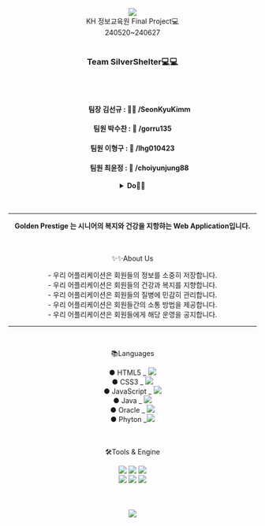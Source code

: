 <div align=center>
	<img src="https://capsule-render.vercel.app/api?type=waving&color=E9D427&height=150&section=header&text=Golden%20Prestige&fontSize=45" />
</div>


<div align=center>
	KH 정보교육원 Final Project💻<br>
	240520~240627
		<br>
		<br>
	<h3><b>Team SilverShelter</b>💻💻</h3>
		<br>
		<br>
	<h4>　　팀장 김선규 : 👩🏽 /SeonKyuKimm</h4>
	<h4>팀원 박수찬 : 🧒 /gorru135</h4>
	<h4>팀원 이형구 : 🧒 /lhg010423</h4>  
	<h4>　　팀원 최윤정 : 👩 /choiyunjung88</h4>
</div>
<details align=center>
  <summary><b>Do🐱‍👤</b></summary>
	<h4><b>김선규</b></h4>
	메인화면 구현 , 회원관련, 로그인, 로그아웃, 마이페이지 등<br>
 	<h4><b>박수찬</b></h4>
  	단지소개, 입주안내 / 신청, 회원가입 폼 이메일 전송 날씨 api<br>
   	시설 예약 CRUD, 채팅 (Web Socket)<br>
    	<h4><b>이형구</b></h4>
	게시판 , 댓글 , 관리자 페이지<br>
 	<h4><b>최윤정</b></h4>
	의료센터 ( 메인 , 소개 , 예약 , AI 알고리즘 기반 요양사 매칭 , 장례 UI) <br>

 	포트폴리오 (PPT) 링크 :https://www.canva.com/design/DAGIpg5f1oQ/1xiZkQCfUAGFXtwoK8K9IA/edit 
</details>


<br>
<br>

<hr>

<div align=center>
	<b>Golden Prestige 는 시니어의 복지와 건강을 지항햐는 Web Application입니다.</b>
</div>

<br>

<br>
<div align=center>
	<p>✨✨About Us </p>
</div>
<div align=center>
	- 우리 어플리케이션은 회원들의 정보를 소중히 저장합니다.<br>
	- 우리 어플리케이션은 회원들의 건강과 복지를 지향합니다.<br>
	- 우리 어플리케이션은 회원들의 질병에 민감히 관리합니다.<br>
	- 우리 어플리케이션은 회원들간의 소통 방법을 제공합니다.<br>
	- 우리 어플리케이션은 회원들에게 해당 운영을 공지합니다.
</div>

<hr>

<br>
<div align=center>
	<p>📚Languages</p>
</div>
<div align=center>
	● HTML5 _ <img src="https://img.shields.io/badge/HTML5-E34F26?style=flat&logo=HTML5&logoColor=white" /><br>
	● CSS3 _ <img src="https://img.shields.io/badge/CSS3-1572B6?style=flat&logo=CSS3&logoColor=white" /><br>
	● JavaScript _ <img src="https://img.shields.io/badge/JavaScript-F7DF1E?style=flat&logo=JavaScript&logoColor=white" /><br>
	● Java _ <img src="https://img.shields.io/badge/Java-007396?style=flat&logo=Conda-Forge&logoColor=white" /><br>
	● Oracle _ <img src="https://img.shields.io/badge/Oracle%20SQL-F80000?style=flat&logo=Oracle&logoColor=white" /><br>
	● Phyton _<img src="https://img.shields.io/badge/Python-3776AB?style=flat&logo=Python&logoColor=white">
</div>
	<br>
	<br>
<div align=center>
	<p>🛠Tools & Engine</p>
</div>
<div align=center>
	<img src="https://img.shields.io/badge/Spring-6DB33F?style=flat&logo=Spring&logoColor=white" />
	<img src="https://img.shields.io/badge/Tomcat-F8DC75?style=flat&logo=ApacheTomcat&logoColor=white" />
  <img src="https://img.shields.io/badge/AWS-232F3E?style=flat&logo=AmazonAWS&logoColor=white" />
  <br>
  <img src="https://img.shields.io/badge/GitHub-181717?style=flat&logo=GitHub&logoColor=white" />
  <img src="https://img.shields.io/badge/DBeaver-382923?style=flat&logo=DBeaver&logoColor=white" />
  <img src="https://img.shields.io/badge/ThymeLeaf-005F0F?style=flat&logo=Thymeleaf&logoColor=white" />
</div>
<div>



  
</div>
<br><br><br>

<div align=center>
	<img src="https://capsule-render.vercel.app/api?type=waving&color=E9D427&height=150&section=footer" />
</div>


